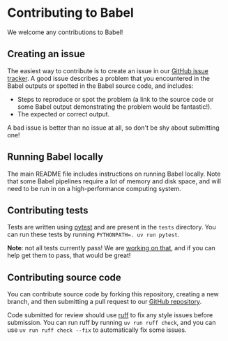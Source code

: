 # Contributing to Babel

We welcome any contributions to Babel! 

## Creating an issue

The easiest way to contribute is to create an issue in our
[GitHub issue tracker](https://github.com/NCATSTranslator/Babel/issues). A good issue describes a problem that you
encountered in the Babel outputs or spotted in the Babel source code, and includes:
* Steps to reproduce or spot the problem (a link to the source code or some Babel output demonstrating the problem
  would be fantastic!).
* The expected or correct output.

A bad issue is better than no issue at all, so don't be shy about submitting one!

## Running Babel locally

The main README file includes instructions on running Babel locally. Note that some Babel pipelines require
a lot of memory and disk space, and will need to be run in on a high-performance computing system.

## Contributing tests

Tests are written using [pytest](https://pytest.org/) and are present in the `tests` directory. You can run
these tests by running `PYTHONPATH=. uv run pytest`.

**Note**: not all tests currently pass! We are [working on that](https://github.com/NCATSTranslator/Babel/issues/602),
and if you can help get them to pass, that would be great!

## Contributing source code

You can contribute source code by forking this repository, creating a new branch, and then submitting a pull request
to our [GitHub repository](https://github.com/NCATSTranslator/Babel).

Code submitted for review should use [ruff](https://docs.astral.sh/ruff/) to fix any style issues before submission.
You can run ruff by running `uv run ruff check`, and you can use `uv run ruff check --fix` to automatically fix some issues.